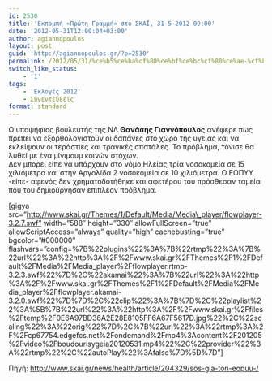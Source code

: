 ```yaml
---
id: 2530
title: 'Εκπομπή «Πρώτη Γραμμή» στο ΣΚΑΪ, 31-5-2012 09:00'
date: '2012-05-31T12:00:04+03:00'
author: agiannopoulos
layout: post
guid: 'http://agiannopoulos.gr/?p=2530'
permalink: /2012/05/31/%ce%b5%ce%ba%cf%80%ce%bf%ce%bc%cf%80%ce%ae-%cf%80%cf%81%cf%89%cf%84%ce%b7-%ce%b3%cf%81%ce%b1%ce%bc%ce%bc%ce%b7-%cf%83%cf%84%ce%bf-%cf%83%ce%ba%ce%b1%ce%b9-31-5-2012-0900/
switch_like_status:
    - '1'
tags:
    - 'Εκλογές 2012'
    - Συνεντεύξεις
format: standard
---
```


Ο υποψήφιος βουλευτής της ΝΔ **Θανάσης Γιαννόπουλος** ανέφερε πως πρέπει να εξορθολογιστούν οι δαπάνες στο χώρο της υγείας και να εκλείψουν οι τεράστιες και τραγικές σπατάλες. Το πρόβλημα, τόνισε θα λυθεί με ένα μίνιμουμ κοινών στόχων.  
Δεν μπορεί είπε να υπάρχουν στο νόμο Ηλείας τρία νοσοκομεία σε 15 χιλιόμετρα και στην Αργολίδα 2 νοσοκομεία σε 10 χιλιόμετρα. Ο ΕΟΠΥΥ -είπε- αφενός δεν χρηματοδοτήθηκε και αφετέρου του πρόσθεσαν ταμεία που του δημιούργησαν επιπλέον πρόβλημα.

\[gigya src=”http://www.skai.gr/Themes/1/Default/Media/Media\_player/flowplayer-3.2.7.swf” width=”588″ height=”330″ allowFullScreen=”true” allowScriptAccess=”always” quality=”high” cachebusting=”true” bgcolor=”#000000″ flashvars=”config=%7B%22plugins%22%3A%7B%22rtmp%22%3A%7B%22url%22%3A%22http%3A%2F%2Fwww.skai.gr%2FThemes%2F1%2FDefault%2FMedia%2FMedia\_player%2Fflowplayer.rtmp-3.2.3.swf%22%7D%2C%22akamai%22%3A%7B%22url%22%3A%22http%3A%2F%2Fwww.skai.gr%2FThemes%2F1%2FDefault%2FMedia%2FMedia\_player%2Fflowplayer.akamai-3.2.0.swf%22%7D%7D%2C%22clip%22%3A%7B%7D%2C%22playlist%22%3A%5B%7B%22url%22%3A%22http%3A%2F%2Fwww.skai.gr%2Ffiles%2Ftemp%2F0E6A97BD36A2E28E8105FF6A67F5617D.jpg%22%2C%22scaling%22%3A%22orig%22%7D%2C%7B%22url%22%3A%22rtmp%3A%2F%2Fcp67754.edgefcs.net%2Fondemand%2Fmp4%3Acontent%2F201205%2Fvideo%2Fboudourisygeia20120531.mp4%22%2C%22provider%22%3A%22rtmp%22%2C%22autoPlay%22%3Afalse%7D%5D%7D”\]

Πηγή: <http://www.skai.gr/news/health/article/204329/sos-gia-ton-eopuu-/>